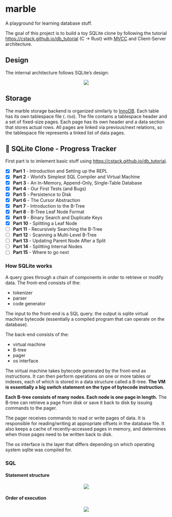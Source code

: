 # marble

A playground for learning database stuff.

The goal of this project is to build a toy SQLite clone by following the tutorial <https://cstack.github.io/db_tutorial> (C -> Rust) with [MVCC](https://en.wikipedia.org/wiki/Multiversion_concurrency_control)
and Client-Server architecture.

## Design

The internal architecture follows SQLite’s design:

<p align="center">
  <img src="https://cstack.github.io/db_tutorial/assets/images/arch2.gif"/>
</p>

## Storage

The marble storage backend is organized similarly to [InnoDB](https://dev.mysql.com/doc/refman/8.4/en/innodb-storage-engine.html). Each table has its own tablespace file (`.tbd`). The file contains a tablespace header and a set of fixed-size pages. Each page has its own header and a data section that stores actual rows. All pages are linked via previous/next relations, so the tablespace file represents a linked list of data pages.

## 📌 SQLite Clone - Progress Tracker

First part is to imlement basic stuff using <https://cstack.github.io/db_tutorial>.

- [x] **Part 1** - Introduction and Setting up the REPL
- [x] **Part 2** - World’s Simplest SQL Compiler and Virtual Machine
- [x] **Part 3** - An In-Memory, Append-Only, Single-Table Database
- [x] **Part 4** - Our First Tests (and Bugs)
- [x] **Part 5** - Persistence to Disk
- [x] **Part 6** - The Cursor Abstraction
- [x] **Part 7** - Introduction to the B-Tree
- [x] **Part 8** - B-Tree Leaf Node Format
- [x] **Part 9** - Binary Search and Duplicate Keys
- [x] **Part 10** - Splitting a Leaf Node
- [ ] **Part 11** - Recursively Searching the B-Tree
- [ ] **Part 12** - Scanning a Multi-Level B-Tree
- [ ] **Part 13** - Updating Parent Node After a Split
- [ ] **Part 14** - Splitting Internal Nodes
- [ ] **Part 15** - Where to go next

### How SQLite works

A query goes through a chain of components in order to retrieve or modify data. The front-end consists of the:

- tokenizer
- parser
- code generator

The input to the front-end is a SQL query. the output is sqlite virtual machine bytecode (essentially a compiled program that can operate on the database).

The back-end consists of the:

- virtual machine
- B-tree
- pager
- os interface

The virtual machine takes bytecode generated by the front-end as instructions. It can then perform operations on one or more tables or indexes, each of which is stored in a data structure called a B-tree. **The VM is essentially a big switch statement on the type of bytecode instruction.**

**Each B-tree consists of many nodes. Each node is one page in length.** The B-tree can retrieve a page from disk or save it back to disk by issuing commands to the pager.

The pager receives commands to read or write pages of data. It is responsible for reading/writing at appropriate offsets in the database file. It also keeps a cache of recently-accessed pages in memory, and determines when those pages need to be written back to disk.

The os interface is the layer that differs depending on which operating system sqlite was compiled for.

### SQL

#### Statement structure

<p align="center">
  <img src="https://upload.wikimedia.org/wikipedia/commons/a/aa/SQL_ANATOMY_wiki.svg"/>
</p>

#### Order of execution

<p align="center">
  <img src="https://media.geeksforgeeks.org/wp-content/uploads/20230426205000/order-of-execution-of-SQL-query.png"/>
</p>

